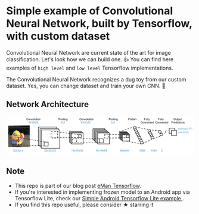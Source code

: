 # Simple example of Convolutional Neural Network, built by Tensorflow, with custom dataset
Convolutional Neural Network are current state of the art for image classification. Let's look how we can build one. 👍 You can find here examples of `high level` and `low level` Tensorflow implementations.

The Convolutional Neural Network recognizes a dug toy from our custom dataset. Yes, you can change dataset and train your own CNN. 🤗


## Network Architecture
![ ](architecture.png)


## Note
- This repo is part of our blog post [eMan Tensorflow](https://www.eman.cz/).
- If you're interested in implementing frozen model to an Android app via Tensorflow Lite, check our [Simple Android Tensorflow Lite example ](https://gitlab.eman.cz/branislav.stupak/tensorflow-demo-an).
- If you find this repo useful, please consider ★ starring it 
